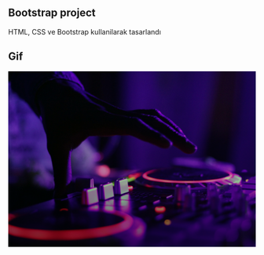 ## Bootstrap project

HTML, CSS ve Bootstrap kullanilarak tasarlandı


## Gif


<img src="hero_image.png">


